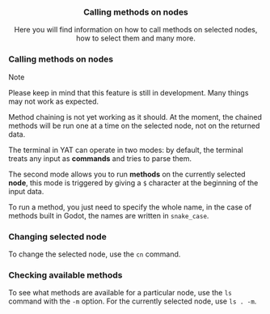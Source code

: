 <div align="center">
 <h3>Calling methods on nodes</h1>
 <p>Here you will find information on how to call methods on selected nodes,
 how to select them and many more.</p>
</div>

### Calling methods on nodes

> [!NOTE]
> Please keep in mind that this feature is still in development. Many things may not work as expected.
>
> Method chaining is not yet working as it should. At the moment, the chained methods will be run one at a time on the selected node, not on the returned data.

The terminal in YAT can operate in two modes: by default, the terminal treats any input as **commands** and tries to parse them.

The second mode allows you to run **methods** on the currently selected **node**, this mode is triggered by giving a `$` character at the beginning of the input data.

To run a method, you just need to specify the whole name, in the case of methods built in Godot, the names are written in `snake_case`.

### Changing selected node

To change the selected node, use the `cn` command.

### Checking available methods

To see what methods are available for a particular node, use the `ls` command with the `-m` option. For the currently selected node, use `ls . -m`.
